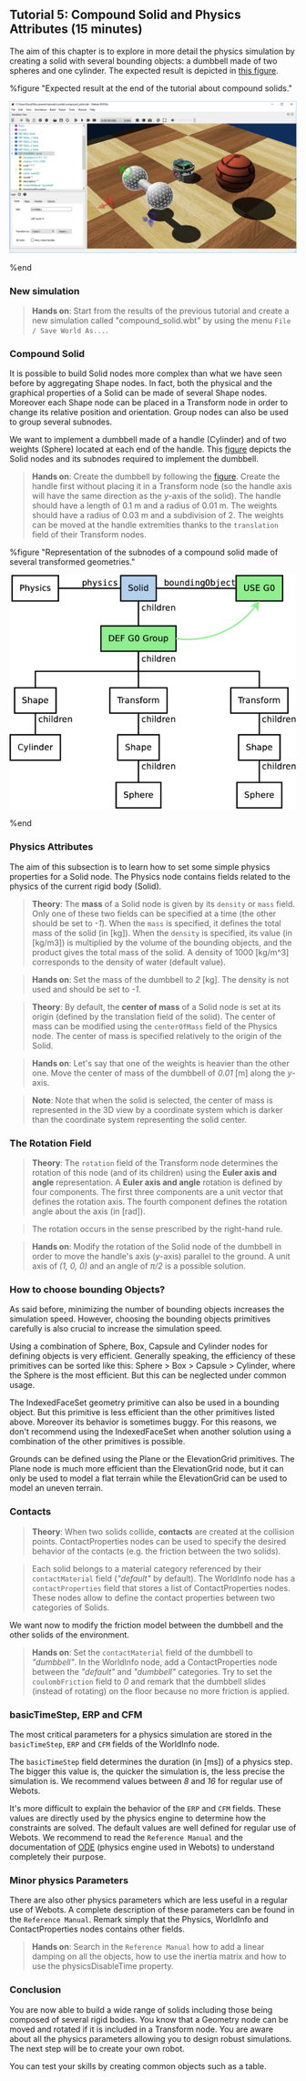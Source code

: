 ## Tutorial 5: Compound Solid and Physics Attributes (15 minutes)

The aim of this chapter is to explore in more detail the physics simulation by creating a solid with several bounding objects: a dumbbell made of two spheres and one cylinder.
The expected result is depicted in [this figure](#expected-result-at-the-end-of-the-tutorial-about-compound-solids).

%figure "Expected result at the end of the tutorial about compound solids."

![tutorial_dumbbell.png](images/tutorial_dumbbell.png)

%end

### New simulation

> **Hands on**: Start from the results of the previous tutorial and create a new simulation called "compound\_solid.wbt" by using the menu `File / Save World As...`.

### Compound Solid

It is possible to build Solid nodes more complex than what we have seen before by aggregating Shape nodes.
In fact, both the physical and the graphical properties of a Solid can be made of several Shape nodes.
Moreover each Shape node can be placed in a Transform node in order to change its relative position and orientation.
Group nodes can also be used to group several subnodes.

We want to implement a dumbbell made of a handle (Cylinder) and of two weights (Sphere) located at each end of the handle.
This [figure](#representation-of-the-subnodes-of-a-compound-solid-made-of-several-transformed-geometries) depicts the Solid nodes and its subnodes required to implement the dumbbell.

> **Hands on**: Create the dumbbell by following the [figure](#representation-of-the-subnodes-of-a-compound-solid-made-of-several-transformed-geometries).
Create the handle first without placing it in a Transform node (so the handle axis will have the same direction as the *y*-axis of the solid).
The handle should have a length of 0.1 m and a radius of 0.01 m.
The weights should have a radius of 0.03 m and a subdivision of 2.
The weights can be moved at the handle extremities thanks to the `translation` field of their Transform nodes.

%figure "Representation of the subnodes of a compound solid made of several transformed geometries."

![tutorial_compound_solid.png](images/tutorial_compound_solid.png)

%end

### Physics Attributes

The aim of this subsection is to learn how to set some simple physics properties for a Solid node.
The Physics node contains fields related to the physics of the current rigid body (Solid).

> **Theory**: The **mass** of a Solid node is given by its `density` or `mass` field.
Only one of these two fields can be specified at a time (the other should be set to *-1*).
When the `mass` is specified, it defines the total mass of the solid (in [kg]).
When the `density` is specified, its value (in [kg/m3]) is multiplied by the volume of the bounding objects, and the product gives the total mass of the solid.
A density of 1000 [kg/m^3] corresponds to the density of water (default value).

<!-- -->

> **Hands on**: Set the mass of the dumbbell to *2* [kg].
The density is not used and should be set to *-1*.

<!-- -->

> **Theory**: By default, the **center of mass** of a Solid node is set at its origin (defined by the translation field of the solid).
The center of mass can be modified using the `centerOfMass` field of the Physics node.
The center of mass is specified relatively to the origin of the Solid.

<!-- -->

> **Hands on**: Let's say that one of the weights is heavier than the other one.
Move the center of mass of the dumbbell of *0.01* [m] along the *y*-axis.

<!-- -->

> **Note**: Note that when the solid is selected, the center of mass is represented in the 3D view by a coordinate system which is darker than the coordinate system representing the solid center.

### The Rotation Field

> **Theory**: The `rotation` field of the Transform node determines the rotation of this node (and of its children) using the **Euler axis and angle** representation.
A **Euler axis and angle** rotation is defined by four components.
The first three components are a unit vector that defines the rotation axis.
The fourth component defines the rotation angle about the axis (in [rad]).

> The rotation occurs in the sense prescribed by the right-hand rule.

<!-- -->

> **Hands on**: Modify the rotation of the Solid node of the dumbbell in order to move the handle's axis (*y*-axis) parallel to the ground.
A unit axis of *(1, 0, 0)* and an angle of *π/2* is a possible solution.

### How to choose bounding Objects?

As said before, minimizing the number of bounding objects increases the simulation speed.
However, choosing the bounding objects primitives carefully is also crucial to increase the simulation speed.

Using a combination of Sphere, Box, Capsule and Cylinder nodes for defining objects is very efficient.
Generally speaking, the efficiency of these primitives can be sorted like this: Sphere > Box > Capsule > Cylinder, where the Sphere is the most efficient.
But this can be neglected under common usage.

The IndexedFaceSet geometry primitive can also be used in a bounding object.
But this primitive is less efficient than the other primitives listed above.
Moreover its behavior is sometimes buggy.
For this reasons, we don't recommend using the IndexedFaceSet when another solution using a combination of the other primitives is possible.

Grounds can be defined using the Plane or the ElevationGrid primitives.
The Plane node is much more efficient than the ElevationGrid node, but it can only be used to model a flat terrain while the ElevationGrid can be used to model an uneven terrain.

### Contacts

> **Theory**: When two solids collide, **contacts** are created at the collision points.
ContactProperties nodes can be used to specify the desired behavior of the contacts (e.g.
the friction between the two solids).

> Each solid belongs to a material category referenced by their `contactMaterial` field (*"default"* by default).
The WorldInfo node has a `contactProperties` field that stores a list of ContactProperties nodes.
These nodes allow to define the contact properties between two categories of Solids.

We want now to modify the friction model between the dumbbell and the other solids of the environment.

> **Hands on**: Set the `contactMaterial` field of the dumbbell to *"dumbbell"*.
In the WorldInfo node, add a ContactProperties node between the *"default"* and *"dumbbell"* categories.
Try to set the `coulombFriction` field to *0* and remark that the dumbbell slides (instead of rotating) on the floor because no more friction is applied.

### basicTimeStep, ERP and CFM

The most critical parameters for a physics simulation are stored in the `basicTimeStep`, `ERP` and `CFM` fields of the WorldInfo node.

The `basicTimeStep` field determines the duration (in [ms]) of a physics step.
The bigger this value is, the quicker the simulation is, the less precise the simulation is.
We recommend values between *8* and *16* for regular use of Webots.

It's more difficult to explain the behavior of the `ERP` and `CFM` fields.
These values are directly used by the physics engine to determine how the constraints are solved.
The default values are well defined for regular use of Webots.
We recommend to read the `Reference Manual` and the documentation of [ODE](http://ode-wiki.org/wiki/index.php?title=Manual) (physics engine used in Webots) to understand completely their purpose.

### Minor physics Parameters

There are also other physics parameters which are less useful in a regular use of Webots.
A complete description of these parameters can be found in the `Reference Manual`.
Remark simply that the Physics, WorldInfo and ContactProperties nodes contains other fields.

> **Hands on**: Search in the `Reference Manual` how to add a linear damping on all the objects, how to use the inertia matrix and how to use the physicsDisableTime property.

### Conclusion

You are now able to build a wide range of solids including those being composed of several rigid bodies.
You know that a Geometry node can be moved and rotated if it is included in a Transform node.
You are aware about all the physics parameters allowing you to design robust simulations.
The next step will be to create your own robot.

You can test your skills by creating common objects such as a table.
